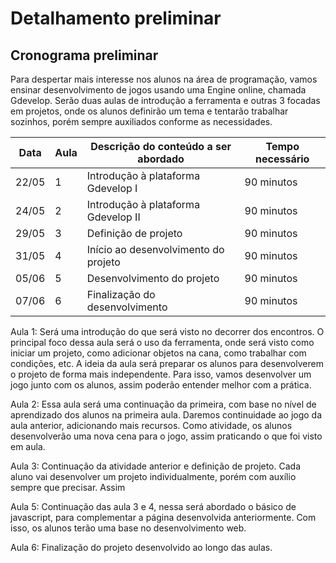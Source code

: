 # Detalhamento preliminar

## Cronograma preliminar

Para despertar mais interesse nos alunos na área de programação, vamos ensinar desenvolvimento de jogos usando uma Engine online, chamada Gdevelop. Serão duas aulas de introdução a ferramenta e outras 3 focadas em projetos, onde os alunos definirão um tema e tentarão trabalhar sozinhos, porém sempre auxiliados conforme as necessidades.

|Data   |Aula   | Descrição do conteúdo a ser abordado  | Tempo necessário |
|-------|-------|---------------------------------------|------------------|
| 22/05 |1| Introdução à plataforma Gdevelop I | 90 minutos | 
| 24/05 |2| Introdução à plataforma Gdevelop II | 90 minutos |
| 29/05 |3| Definição de projeto | 90 minutos |
| 31/05 |4| Início ao desenvolvimento do projeto | 90 minutos | 
| 05/06 |5| Desenvolvimento do projeto | 90 minutos |
| 07/06 |6| Finalização do desenvolvimento | 90 minutos |


Aula 1: Será uma introdução do que será visto no decorrer dos encontros. O principal foco dessa aula será o uso da ferramenta, onde será visto como iniciar um projeto,
como adicionar objetos na cana, como trabalhar com condições, etc. A ideia da aula será preparar os alunos para desenvolverem o projeto de forma mais independente. 
Para isso, vamos desenvolver um jogo junto com os alunos, assim poderão entender melhor com a prática.

Aula 2: Essa aula será uma continuação da primeira, com base no nível de aprendizado dos alunos na primeira aula. Daremos continuidade ao jogo da aula anterior, adicionando mais recursos. Como atividade, os alunos desenvolverão uma nova cena para o jogo, assim praticando o que foi visto em aula.

Aula 3: Continuação da atividade anterior e definição de projeto. Cada aluno vai desenvolver um projeto individualmente, porém com auxílio sempre que precisar. Assim 

Aula 5: Continuação das aula 3 e 4, nessa será abordado o básico de javascript, para complementar a página desenvolvida anteriormente. 
Com isso, os alunos terão uma base no desenvolvimento web.

Aula 6: Finalização do projeto desenvolvido ao longo das aulas.







